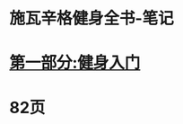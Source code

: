 # 施瓦辛格健身全书-笔记
# [第一部分:健身入门](https://github.com/hey-monster/Bodybuilding-Notes/blob/main/%E7%AC%AC%E4%B8%80%E9%83%A8%E5%88%86%EF%BC%9A%E5%81%A5%E8%BA%AB%E5%85%A5%E9%97%A8.md)
# 82页
